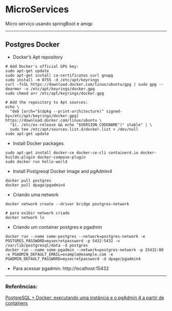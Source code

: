 # MicroServices

   Micro serviço usando springBoot e amqp 

___

## Postgres Docker

* Docker’s Apt repository

```shell
# Add Docker's official GPG key:
sudo apt-get update
sudo apt-get install ca-certificates curl gnupg
sudo install -m 0755 -d /etc/apt/keyrings
curl -fsSL https://download.docker.com/linux/ubuntu/gpg | sudo gpg --dearmor -o /etc/apt/keyrings/docker.gpg
sudo chmod a+r /etc/apt/keyrings/docker.gpg

# Add the repository to Apt sources:
echo \
  "deb [arch="$(dpkg --print-architecture)" signed-by=/etc/apt/keyrings/docker.gpg] https://download.docker.com/linux/ubuntu \
  "$(. /etc/os-release && echo "$VERSION_CODENAME")" stable" | \
  sudo tee /etc/apt/sources.list.d/docker.list > /dev/null
sudo apt-get update
```

* Install Docker packages

```shell
sudo apt-get install docker-ce docker-ce-cli containerd.io docker-buildx-plugin docker-compose-plugin
sudo docker run hello-world
```

* Install Postgresql Docker Image and pgAdmin4

```shell
docker pull postgres
docker pull dpage/pgadmin4
```
* Criando uma network

```shell
docker network create --driver bridge postgres-network

# para exibir network criado
docker network ls 
```
* Criando um container postgres e pgadmin

```shell
docker run --name some-postgres --network=postgres-network -e POSTGRES_PASSWORD=mysecretpassword -p 5432:5432 -v /var/lib/postgresql/data -d postgres
docker run --name some-pgadmin --network=postgres-network -p 15432:80 -e PGADMIN_DEFAULT_EMAIL=example@example.com -e PGADMIN_DEFAULT_PASSWORD=mysecretpassword -d dpage/pgadmin4
```
* Para acessar pgadmin: http://localhost:15432 

___

### Referências:

[PostgreSQL + Docker: executando uma instância e o pgAdmin 4 a partir de containers](https://renatogroffe.medium.com/postgresql-docker-executando-uma-inst%C3%A2ncia-e-o-pgadmin-4-a-partir-de-containers-ad783e85b1a4)
